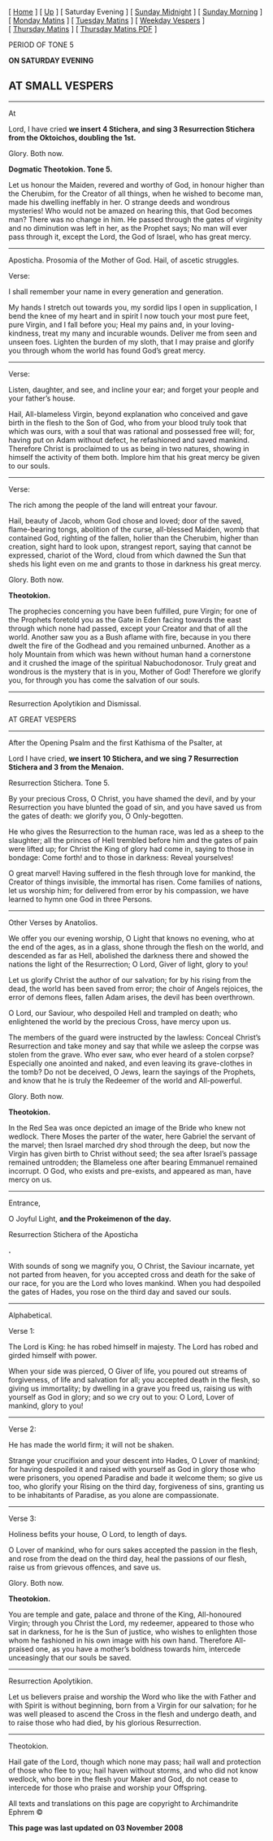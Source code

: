 \[ [Home](index.md) \] \[ [Up](tone5.md) \] \[ Saturday Evening \] \[ [Sunday Midnight](sun5nc.md) \] \[ [Sunday Morning](sun5mc.md) \] \[ [Monday Matins](monday_matins4.md) \] \[ [Tuesday Matins](tuesday_matins4.md) \] \[ [Weekday Vespers](weekday_vespers4.md) \] \[ [Thursday Matins](thursday_matins5.md) \] \[ [Thursday Matins PDF](Thursday%20Matins%20PDF.md) \]

PERIOD OF TONE 5

**ON SATURDAY EVENING**

AT SMALL VESPERS
----------------

****

At

Lord, I have cried **we insert 4 Stichera, and sing 3 Resurrection Stichera from the Oktoichos, doubling the 1st.**

Glory. Both now.

**Dogmatic Theotokion. Tone 5.**

Let us honour the Maiden, revered and worthy of God, in honour higher than the Cherubim, for the Creator of all things, when he wished to become man, made his dwelling ineffably in her. O strange deeds and wondrous mysteries! Who would not be amazed on hearing this, that God becomes man? There was no change in him. He passed through the gates of virginity and no diminution was left in her, as the Prophet says; No man will ever pass through it, except the Lord, the God of Israel, who has great mercy.

****

Aposticha. Prosomia of the Mother of God.
Hail, of ascetic struggles.

Verse:

I shall remember your name in every generation and generation.

My hands I stretch out towards you, my sordid lips I open in supplication, I bend the knee of my heart and in spirit I now touch your most pure feet, pure Virgin, and I fall before you; Heal my pains and, in your loving-kindness, treat my many and incurable wounds. Deliver me from seen and unseen foes. Lighten the burden of my sloth, that I may praise and glorify you through whom the world has found God’s great mercy.

****

Verse:

Listen, daughter, and see, and incline your ear; and forget your people and your father’s house.

Hail, All-blameless Virgin, beyond explanation who conceived and gave birth in the flesh to the Son of God, who from your blood truly took that which was ours, with a soul that was rational and possessed free will; for, having put on Adam without defect, he refashioned and saved mankind. Therefore Christ is proclaimed to us as being in two natures, showing in himself the activity of them both. Implore him that his great mercy be given to our souls.

****

Verse:

The rich among the people of the land will entreat your favour.

Hail, beauty of Jacob, whom God chose and loved; door of the saved, flame-bearing tongs, abolition of the curse, all-blessed Maiden, womb that contained God, righting of the fallen, holier than the Cherubim, higher than creation, sight hard to look upon, strangest report, saying that cannot be expressed, chariot of the Word, cloud from which dawned the Sun that sheds his light even on me and grants to those in darkness his great mercy.

Glory. Both now.

**Theotokion.**

The prophecies concerning you have been fulfilled, pure Virgin; for one of the Prophets foretold you as the Gate in Eden facing towards the east through which none had passed, except your Creator and that of all the world. Another saw you as a Bush aflame with fire, because in you there dwelt the fire of the Godhead and you remained unburned. Another as a holy Mountain from which was hewn without human hand a cornerstone and it crushed the image of the spiritual Nabuchodonosor. Truly great and wondrous is the mystery that is in you, Mother of God! Therefore we glorify you, for through you has come the salvation of our souls.

****

Resurrection Apolytikion and Dismissal.

AT GREAT VESPERS

****

After the Opening Psalm and the first Kathisma of the Psalter, at

Lord I have cried, **we insert 10 Stichera, and we sing 7 Resurrection Stichera and 3 from the Menaion.**

Resurrection Stichera. Tone 5.

By your precious Cross, O Christ, you have shamed the devil, and by your Resurrection you have blunted the goad of sin, and you have saved us from the gates of death: we glorify you, O Only-begotten.

He who gives the Resurrection to the human race, was led as a sheep to the slaughter; all the princes of Hell trembled before him and the gates of pain were lifted up; for Christ the King of glory had come in, saying to those in bondage: Come forth! and to those in darkness: Reveal yourselves!

O great marvel! Having suffered in the flesh through love for mankind, the Creator of things invisible, the immortal has risen. Come families of nations, let us worship him; for delivered from error by his compassion, we have learned to hymn one God in three Persons.

****

Other Verses by Anatolios.

We offer you our evening worship, O Light that knows no evening, who at the end of the ages, as in a glass, shone through the flesh on the world, and descended as far as Hell, abolished the darkness there and showed the nations the light of the Resurrection; O Lord, Giver of light, glory to you!

Let us glorify Christ the author of our salvation; for by his rising from the dead, the world has been saved from error; the choir of Angels rejoices, the error of demons flees, fallen Adam arises, the devil has been overthrown.

O Lord, our Saviour, who despoiled Hell and trampled on death; who enlightened the world by the precious Cross, have mercy upon us.

The members of the guard were instructed by the lawless: Conceal Christ’s Resurrection and take money and say that while we asleep the corpse was stolen from the grave. Who ever saw, who ever heard of a stolen corpse? Especially one anointed and naked, and even leaving its grave-clothes in the tomb? Do not be deceived, O Jews, learn the sayings of the Prophets, and know that he is truly the Redeemer of the world and All-powerful.

Glory. Both now.

**Theotokion.**

In the Red Sea was once depicted an image of the Bride who knew not wedlock. There Moses the parter of the water, here Gabriel the servant of the marvel; then Israel marched dry shod through the deep, but now the Virgin has given birth to Christ without seed; the sea after Israel’s passage remained untrodden; the Blameless one after bearing Emmanuel remained incorrupt. O God, who exists and pre-exists, and appeared as man, have mercy on us.

****

Entrance,

O Joyful Light, **and the Prokeimenon of the day.**

Resurrection Stichera of the Aposticha

**.**

With sounds of song we magnify you, O Christ, the Saviour incarnate, yet not parted from heaven, for you accepted cross and death for the sake of our race, for you are the Lord who loves mankind. When you had despoiled the gates of Hades, you rose on the third day and saved our souls.

****

Alphabetical.

Verse 1:

The Lord is King: he has robed himself in majesty. The Lord has robed and girded himself with power.

When your side was pierced, O Giver of life, you poured out streams of forgiveness, of life and salvation for all; you accepted death in the flesh, so giving us immortality; by dwelling in a grave you freed us, raising us with yourself as God in glory; and so we cry out to you: O Lord, Lover of mankind, glory to you!

****

Verse 2:

He has made the world firm; it will not be shaken.

Strange your crucifixion and your descent into Hades, O Lover of mankind; for having despoiled it and raised with yourself as God in glory those who were prisoners, you opened Paradise and bade it welcome them; so give us too, who glorify your Rising on the third day, forgiveness of sins, granting us to be inhabitants of Paradise, as you alone are compassionate.

****

Verse 3:

Holiness befits your house, O Lord, to length of days.

O Lover of mankind, who for ours sakes accepted the passion in the flesh, and rose from the dead on the third day, heal the passions of our flesh, raise us from grievous offences, and save us.

Glory. Both now.

**Theotokion.**

You are temple and gate, palace and throne of the King, All-honoured Virgin; through you Christ the Lord, my redeemer, appeared to those who sat in darkness, for he is the Sun of justice, who wishes to enlighten those whom he fashioned in his own image with his own hand. Therefore All-praised one, as you have a mother’s boldness towards him, intercede unceasingly that our souls be saved.

****

Resurrection Apolytikion.

Let us believers praise and worship the Word who like the with Father and with Spirit is without beginning, born from a Virgin for our salvation; for he was well pleased to ascend the Cross in the flesh and undergo death, and to raise those who had died, by his glorious Resurrection.

****

Theotokion.

Hail gate of the Lord, though which none may pass; hail wall and protection of those who flee to you; hail haven without storms, and who did not know wedlock, who bore in the flesh your Maker and God, do not cease to intercede for those who praise and worship your Offspring.

All texts and translations on this page are copyright to
Archimandrite Ephrem ©

**This page was last updated on 03 November 2008**
